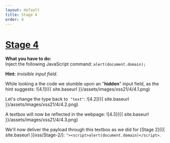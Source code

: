 ```yaml
---
layout: default
title: Stage 4
order: 4
---
```



# [Stage 4](https://xss-quiz.int21h.jp/stage_4.php)

**What you have to do:**  
Inject the following JavaScript command: `alert(document.domain);`

**Hint:** *invisible input field.*

While looking a the code we stumble upon an "**hidden**" input field, as the hint suggests:
![4.1]({{ site.baseurl }}/assets/images/xss21/4/4.1.png)

Let's change the type back to  `"text"`:
![4.2]({{ site.baseurl }}/assets/images/xss21/4/4.2.png)

A textbox will now be reflected in the webpage:
![4.3]({{ site.baseurl }}/assets/images/xss21/4/4.3.png)

We'll now deliver the payload through this textbox as we did for [Stage 2]({{ site.baseurl }}xss/Stage-2/):
`"><script>alert(document.domain)</script>`.